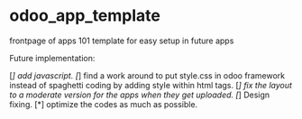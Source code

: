 # odoo_app_template
 frontpage of apps 101 template for easy setup in future apps


Future implementation:

[*] add javascript.
[*] find a work around to put style.css in odoo framework instead of spaghetti coding by adding style within html tags.
[*] fix the layout to a moderate version for the apps when they get uploaded.
[*] Design fixing.
[*] optimize the codes as much as possible.
